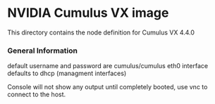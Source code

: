 # NVIDIA Cumulus VX image

This directory contains the node definition for Cumulus VX 4.4.0


### General Information

default username and password are cumulus/cumulus
eth0 interface defaults to dhcp (managment interfaces)

Console will not show any output until completely booted, use vnc to connect to the host.





